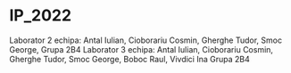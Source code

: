 # IP_2022
Laborator 2 echipa: Antal Iulian, Cioborariu Cosmin, Gherghe Tudor, Smoc George, Grupa 2B4
Laborator 3 echipa: Antal Iulian, Cioborariu Cosmin, Gherghe Tudor, Smoc George, Boboc Raul, Vivdici Ina Grupa 2B4
